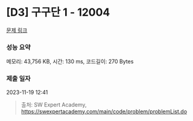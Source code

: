 # [D3] 구구단 1 - 12004 

[문제 링크](https://swexpertacademy.com/main/code/problem/problemDetail.do?contestProbId=AXkcWgFa8sADFAS8) 

### 성능 요약

메모리: 43,756 KB, 시간: 130 ms, 코드길이: 270 Bytes

### 제출 일자

2023-11-19 12:41



> 출처: SW Expert Academy, https://swexpertacademy.com/main/code/problem/problemList.do